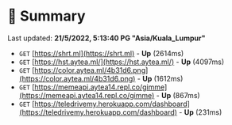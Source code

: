 # 📖 Summary
Last updated: **21/5/2022, 5:13:40 PG "Asia/Kuala_Lumpur"**

- `GET` [https://shrt.ml](https://shrt.ml) - **Up** (2614ms)
- `GET` [https://hst.aytea.ml/](https://hst.aytea.ml/) - **Up** (4097ms)
- `GET` [https://color.aytea.ml/4b31d6.png](https://color.aytea.ml/4b31d6.png) - **Up** (1612ms)
- `GET` [https://memeapi.aytea14.repl.co/gimme](https://memeapi.aytea14.repl.co/gimme) - **Up** (867ms)
- `GET` [https://teledrivemy.herokuapp.com/dashboard](https://teledrivemy.herokuapp.com/dashboard) - **Up** (231ms)
